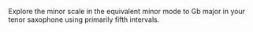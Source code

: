 Explore the minor scale in the equivalent minor mode to Gb major in your tenor saxophone using primarily fifth intervals.